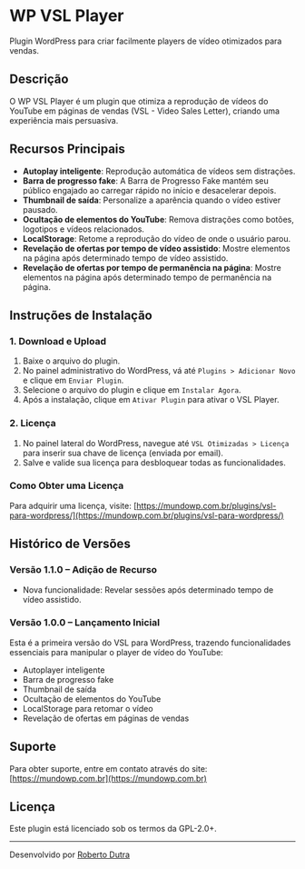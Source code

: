 # WP VSL Player

Plugin WordPress para criar facilmente players de vídeo otimizados para vendas.

## Descrição

O WP VSL Player é um plugin que otimiza a reprodução de vídeos do YouTube em páginas de vendas (VSL - Video Sales Letter), criando uma experiência mais persuasiva.

## Recursos Principais

- **Autoplay inteligente**: Reprodução automática de vídeos sem distrações.
- **Barra de progresso fake**: A Barra de Progresso Fake mantém seu público engajado ao carregar rápido no início e desacelerar depois.
- **Thumbnail de saída**: Personalize a aparência quando o vídeo estiver pausado.
- **Ocultação de elementos do YouTube**: Remova distrações como botões, logotipos e vídeos relacionados.
- **LocalStorage**: Retome a reprodução do vídeo de onde o usuário parou.
- **Revelação de ofertas por tempo de vídeo assistido**: Mostre elementos na página após determinado tempo de vídeo assistido.
- **Revelação de ofertas por tempo de permanência na página**: Mostre elementos na página após determinado tempo de permanência na página.


## Instruções de Instalação

### 1. Download e Upload

1. Baixe o arquivo do plugin.
2. No painel administrativo do WordPress, vá até `Plugins > Adicionar Novo` e clique em `Enviar Plugin`.
3. Selecione o arquivo do plugin e clique em `Instalar Agora`.
4. Após a instalação, clique em `Ativar Plugin` para ativar o VSL Player.

### 2. Licença

1. No painel lateral do WordPress, navegue até `VSL Otimizadas > Licença` para inserir sua chave de licença (enviada por email).
2. Salve e valide sua licença para desbloquear todas as funcionalidades.

### Como Obter uma Licença

Para adquirir uma licença, visite: [https://mundowp.com.br/plugins/vsl-para-wordpress/](https://mundowp.com.br/plugins/vsl-para-wordpress/)

## Histórico de Versões

### Versão 1.1.0 – Adição de Recurso
- Nova funcionalidade: Revelar sessões após determinado tempo de vídeo assistido.

### Versão 1.0.0 – Lançamento Inicial
Esta é a primeira versão do VSL para WordPress, trazendo funcionalidades essenciais para manipular o player de vídeo do YouTube:
- Autoplayer inteligente
- Barra de progresso fake
- Thumbnail de saída
- Ocultação de elementos do YouTube
- LocalStorage para retomar o vídeo
- Revelação de ofertas em páginas de vendas

## Suporte

Para obter suporte, entre em contato através do site: [https://mundowp.com.br](https://mundowp.com.br)

## Licença

Este plugin está licenciado sob os termos da GPL-2.0+.

---

Desenvolvido por [Roberto Dutra](https://mundowp.com.br)

